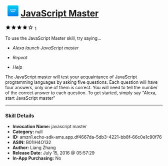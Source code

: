# &nbsp;<img src="skill_icon" alt="JavaScript Master icon" width="36"> [JavaScript Master](http://alexa.amazon.com/#skills/amzn1.echo-sdk-ams.app.df4667da-5db3-4221-bb8f-66c0e1c90f76)
![4 stars](../../images/ic_star_black_18dp_1x.png)![4 stars](../../images/ic_star_black_18dp_1x.png)![4 stars](../../images/ic_star_black_18dp_1x.png)![4 stars](../../images/ic_star_black_18dp_1x.png)![4 stars](../../images/ic_star_border_black_18dp_1x.png) 1

To use the JavaScript Master skill, try saying...

* *Alexa launch JavaScript master*

* *Repeat*

* *Help*

The JavaScript master will test your acquaintance of JavaScript programming languages by asking five questions. Each question will have four answers, only one of them is correct. You will need to tell the number of the correct answer to each question. To get started, simply say "Alexa, start JavaScript master"

***

### Skill Details

* **Invocation Name:** javascript master
* **Category:** null
* **ID:** amzn1.echo-sdk-ams.app.df4667da-5db3-4221-bb8f-66c0e1c90f76
* **ASIN:** B01IH4O132
* **Author:** Liang Zhang
* **Release Date:** July 15, 2016 @ 05:57:29
* **In-App Purchasing:** No
